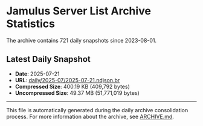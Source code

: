 # Jamulus Server List Archive Statistics

The archive contains 721 daily snapshots since 2023-08-01.

## Latest Daily Snapshot

- **Date**: 2025-07-21
- **URL**: [daily/2025-07/2025-07-21.ndjson.br](https://jamulus-archive.ap-south-1.linodeobjects.com/main/daily/2025-07/2025-07-21.ndjson.br)
- **Compressed Size**: 400.19 KB (409,792 bytes)
- **Uncompressed Size**: 49.37 MB (51,771,019 bytes)

---

This file is automatically generated during the daily archive consolidation process.
For more information about the archive, see [ARCHIVE.md](ARCHIVE.md).
